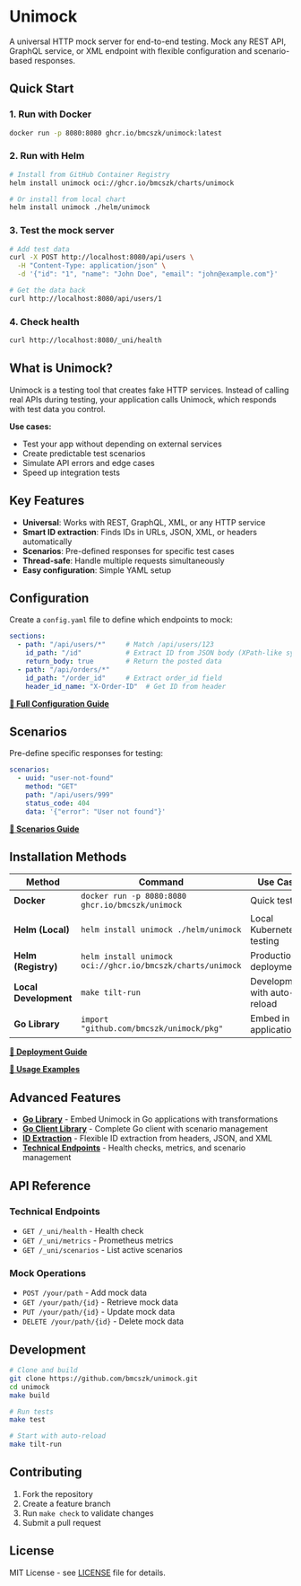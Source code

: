 # Unimock

A universal HTTP mock server for end-to-end testing. Mock any REST API, GraphQL service, or XML endpoint with flexible configuration and scenario-based responses.

## Quick Start

### 1. Run with Docker

```bash
docker run -p 8080:8080 ghcr.io/bmcszk/unimock:latest
```

### 2. Run with Helm

```bash
# Install from GitHub Container Registry
helm install unimock oci://ghcr.io/bmcszk/charts/unimock

# Or install from local chart
helm install unimock ./helm/unimock
```

### 3. Test the mock server

```bash
# Add test data
curl -X POST http://localhost:8080/api/users \
  -H "Content-Type: application/json" \
  -d '{"id": "1", "name": "John Doe", "email": "john@example.com"}'

# Get the data back  
curl http://localhost:8080/api/users/1
```

### 4. Check health

```bash
curl http://localhost:8080/_uni/health
```

## What is Unimock?

Unimock is a testing tool that creates fake HTTP services. Instead of calling real APIs during testing, your application calls Unimock, which responds with test data you control.

**Use cases:**
- Test your app without depending on external services
- Create predictable test scenarios
- Simulate API errors and edge cases
- Speed up integration tests

## Key Features

- **Universal**: Works with REST, GraphQL, XML, or any HTTP service
- **Smart ID extraction**: Finds IDs in URLs, JSON, XML, or headers automatically
- **Scenarios**: Pre-defined responses for specific test cases
- **Thread-safe**: Handle multiple requests simultaneously
- **Easy configuration**: Simple YAML setup

## Configuration

Create a `config.yaml` file to define which endpoints to mock:

```yaml
sections:
  - path: "/api/users/*"     # Match /api/users/123
    id_path: "/id"           # Extract ID from JSON body (XPath-like syntax)
    return_body: true        # Return the posted data
  - path: "/api/orders/*"
    id_path: "/order_id"     # Extract order_id field
    header_id_name: "X-Order-ID"  # Get ID from header
```

**[📖 Full Configuration Guide](docs/configuration.md)**

## Scenarios

Pre-define specific responses for testing:

```yaml
scenarios:
  - uuid: "user-not-found"
    method: "GET"
    path: "/api/users/999"
    status_code: 404
    data: '{"error": "User not found"}'
```

**[📖 Scenarios Guide](docs/scenarios.md)**

## Installation Methods

| Method | Command | Use Case |
|--------|---------|----------|
| **Docker** | `docker run -p 8080:8080 ghcr.io/bmcszk/unimock` | Quick testing |
| **Helm (Local)** | `helm install unimock ./helm/unimock` | Local Kubernetes testing |
| **Helm (Registry)** | `helm install unimock oci://ghcr.io/bmcszk/charts/unimock` | Production deployment |
| **Local Development** | `make tilt-run` | Development with auto-reload |
| **Go Library** | `import "github.com/bmcszk/unimock/pkg"` | Embed in Go applications |

**[📖 Deployment Guide](docs/deployment.md)**

**[📖 Usage Examples](docs/examples.md)**

## Advanced Features

- **[Go Library](docs/library.md)** - Embed Unimock in Go applications with transformations
- **[Go Client Library](docs/client.md)** - Complete Go client with scenario management
- **[ID Extraction](docs/id_extraction.md)** - Flexible ID extraction from headers, JSON, and XML
- **[Technical Endpoints](docs/technical_endpoints.md)** - Health checks, metrics, and scenario management

## API Reference

### Technical Endpoints
- `GET /_uni/health` - Health check
- `GET /_uni/metrics` - Prometheus metrics
- `GET /_uni/scenarios` - List active scenarios

### Mock Operations
- `POST /your/path` - Add mock data
- `GET /your/path/{id}` - Retrieve mock data
- `PUT /your/path/{id}` - Update mock data
- `DELETE /your/path/{id}` - Delete mock data

## Development

```bash
# Clone and build
git clone https://github.com/bmcszk/unimock.git
cd unimock
make build

# Run tests
make test

# Start with auto-reload
make tilt-run
```

## Contributing

1. Fork the repository
2. Create a feature branch
3. Run `make check` to validate changes
4. Submit a pull request

## License

MIT License - see [LICENSE](LICENSE) file for details.